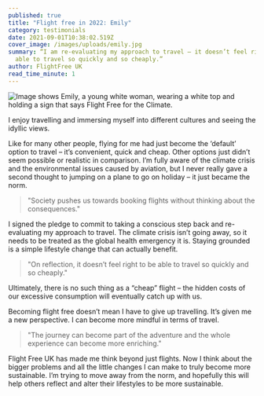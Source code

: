 ```yaml
---
published: true
title: "Flight free in 2022: Emily"
category: testimonials
date: 2021-09-01T10:38:02.519Z
cover_image: /images/uploads/emily.jpg
summary: “I am re-evaluating my approach to travel – it doesn’t feel right to be
  able to travel so quickly and so cheaply.”
author: FlightFree UK
read_time_minute: 1
---
```

![Image shows Emily, a young white woman, wearing a white top and holding a sign that says Flight Free for the Climate.](/images/uploads/emily-smith-essex.jpg)

I enjoy travelling and immersing myself into different cultures and seeing the idyllic views. 

Like for many other people, flying for me had just become the ‘default’ option to travel – it’s convenient, quick and cheap. Other options just didn’t seem possible or realistic in comparison. I’m fully aware of the climate crisis and the environmental issues caused by aviation, but I never really gave a second thought to jumping on a plane to go on holiday – it just became the norm. 

> "Society pushes us towards booking flights without thinking about the consequences."

I signed the pledge to commit to taking a conscious step back and re-evaluating my approach to travel. The climate crisis isn’t going away, so it needs to be treated as the global health emergency it is. Staying grounded is a simple lifestyle change that can actually benefit. 

> "On reflection, it doesn’t feel right to be able to travel so quickly and so cheaply." 

Ultimately, there is no such thing as a “cheap” flight – the hidden costs of our excessive consumption will eventually catch up with us.

Becoming flight free doesn’t mean I have to give up travelling. It’s given me a new perspective. I can become more mindful in terms of travel.

> "The journey can become part of the adventure and the whole experience can become more enriching."

Flight Free UK has made me think beyond just flights. Now I think about the bigger problems and all the little changes I can make to truly become more sustainable. I’m trying to move away from the norm, and hopefully this will help others reflect and alter their lifestyles to be more sustainable.